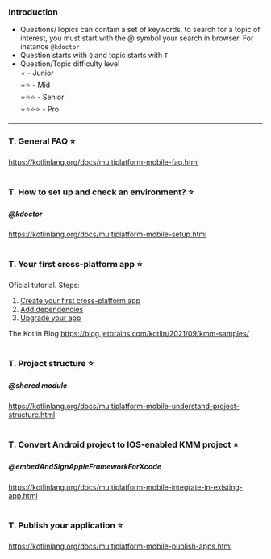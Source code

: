 ### Introduction
 - Questions/Topics can contain a set of keywords, to search for a topic of interest, you must start with the @ symbol your search in browser. For instance `@kdoctor`<br/>
- Question starts with `Q` and topic starts with `T`
 - Question/Topic difficulty level <br/>
⭐ - Junior <br/>
⭐⭐ - Mid <br/>
⭐⭐⭐ - Senior <br/>
⭐⭐⭐⭐ - Pro <br/>

___
### T. General FAQ ⭐
https://kotlinlang.org/docs/multiplatform-mobile-faq.html
<br/><br/>
### T. How to set up and check an environment? ⭐ 
##### @kdoctor<br/>
https://kotlinlang.org/docs/multiplatform-mobile-setup.html
<br/><br/>
### T. Your first cross-platform app ⭐
Oficial tutorial. Steps:
1. [Create your first cross-platform app](https://kotlinlang.org/docs/multiplatform-mobile-create-first-app.html/)<br/>
2. [Add dependencies](https://kotlinlang.org/docs/multiplatform-mobile-dependencies.html/)<br/>
3. [Upgrade your app](https://kotlinlang.org/docs/multiplatform-mobile-dependencies.html/)<br/>

The Kotlin Blog https://blog.jetbrains.com/kotlin/2021/09/kmm-samples/
<br/><br/>
### T. Project structure ⭐
##### @shared module <br/>
https://kotlinlang.org/docs/multiplatform-mobile-understand-project-structure.html
<br/><br/>
### T. Convert Android project to IOS-enabled KMM project ⭐
##### @embedAndSignAppleFrameworkForXcode <br/>
https://kotlinlang.org/docs/multiplatform-mobile-integrate-in-existing-app.html
<br/><br/>
### T. Publish your application ⭐
https://kotlinlang.org/docs/multiplatform-mobile-publish-apps.html

